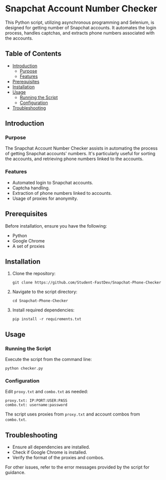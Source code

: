 # Snapchat Account Number Checker

This Python script, utilizing asynchronous programming and Selenium, is designed for getting number of Snapchat accounts. It automates the login process, handles captchas, and extracts phone numbers associated with the accounts.

## Table of Contents
- [Introduction](#introduction)
  - [Purpose](#purpose)
  - [Features](#features)
- [Prerequisites](#prerequisites)
- [Installation](#installation)
- [Usage](#usage)
  - [Running the Script](#running-the-script)
  - [Configuration](#configuration)
- [Troubleshooting](#troubleshooting)

## Introduction

### Purpose
The Snapchat Account Number Checker assists in automating the process of getting Snapchat accounts' numbers. It's particularly useful for sorting the accounts, and retrieving phone numbers linked to the accounts.

### Features
- Automated login to Snapchat accounts.
- Captcha handling.
- Extraction of phone numbers linked to accounts.
- Usage of proxies for anonymity.

## Prerequisites
Before installation, ensure you have the following:
- Python
- Google Chrome
- A set of proxies

## Installation

1. Clone the repository:
   ```
   git clone https://github.com/Student-FastDev/Snapchat-Phone-Checker
   ```
2. Navigate to the script directory:
   ```
   cd Snapchat-Phone-Checker
   ```
3. Install required dependencies:
   ```
   pip install -r requirements.txt
   ```

## Usage

### Running the Script

Execute the script from the command line:

   ```
   python checker.py
   ```

### Configuration

Edit `proxy.txt` and `combo.txt` as needed:

   ```
   proxy.txt: IP:PORT:USER:PASS
   combo.txt: username:password
   ```

The script uses proxies from `proxy.txt` and account combos from `combo.txt`.

## Troubleshooting
- Ensure all dependencies are installed.
- Check if Google Chrome is installed.
- Verify the format of the proxies and combos.

For other issues, refer to the error messages provided by the script for guidance.
